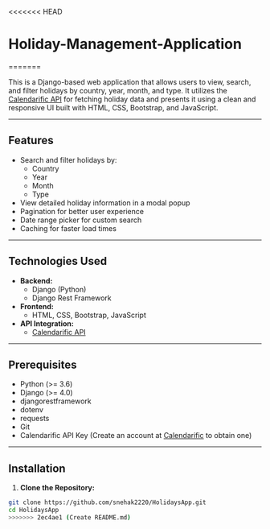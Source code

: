 <<<<<<< HEAD
# Holiday-Management-Application
=======

This is a Django-based web application that allows users to view, search, and filter holidays by country, year, month, and type. It utilizes the [Calendarific API](https://calendarific.com/) for fetching holiday data and presents it using a clean and responsive UI built with HTML, CSS, Bootstrap, and JavaScript.

---

## Features
- Search and filter holidays by:
  - Country
  - Year
  - Month
  - Type
- View detailed holiday information in a modal popup
- Pagination for better user experience
- Date range picker for custom search
- Caching for faster load times

---

## Technologies Used
- **Backend:**
  - Django (Python)
  - Django Rest Framework
- **Frontend:**
  - HTML, CSS, Bootstrap, JavaScript
- **API Integration:**
  - [Calendarific API](https://calendarific.com/)

---

## Prerequisites
- Python (>= 3.6)
- Django (>= 4.0)
- djangorestframework
- dotenv
- requests
- Git
- Calendarific API Key (Create an account at [Calendarific](https://calendarific.com/) to obtain one)

---

## Installation

1. **Clone the Repository:**
```sh
git clone https://github.com/snehak2220/HolidaysApp.git
cd HolidaysApp
>>>>>>> 2ec4ae1 (Create README.md)
